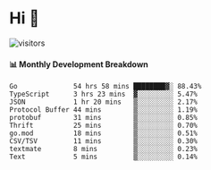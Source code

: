 # Hi 👋
 
![visitors](https://visitor-badge.glitch.me/badge?page_id=sorcererxw.sorcererx)

#### 📊 Monthly Development Breakdown

<!--START_SECTION:waka-->
```text
Go              54 hrs 58 mins ████████▓░ 88.43%
TypeScript      3 hrs 23 mins  ▓░░░░░░░░░ 5.47%
JSON            1 hr 20 mins   ▒░░░░░░░░░ 2.17%
Protocol Buffer 44 mins        ▒░░░░░░░░░ 1.19%
protobuf        31 mins        ▒░░░░░░░░░ 0.85%
Thrift          25 mins        ▒░░░░░░░░░ 0.70%
go.mod          18 mins        ▒░░░░░░░░░ 0.51%
CSV/TSV         11 mins        ▒░░░░░░░░░ 0.30%
textmate        8 mins         ▒░░░░░░░░░ 0.23%
Text            5 mins         ▒░░░░░░░░░ 0.14%
```
<!--END_SECTION:waka-->
